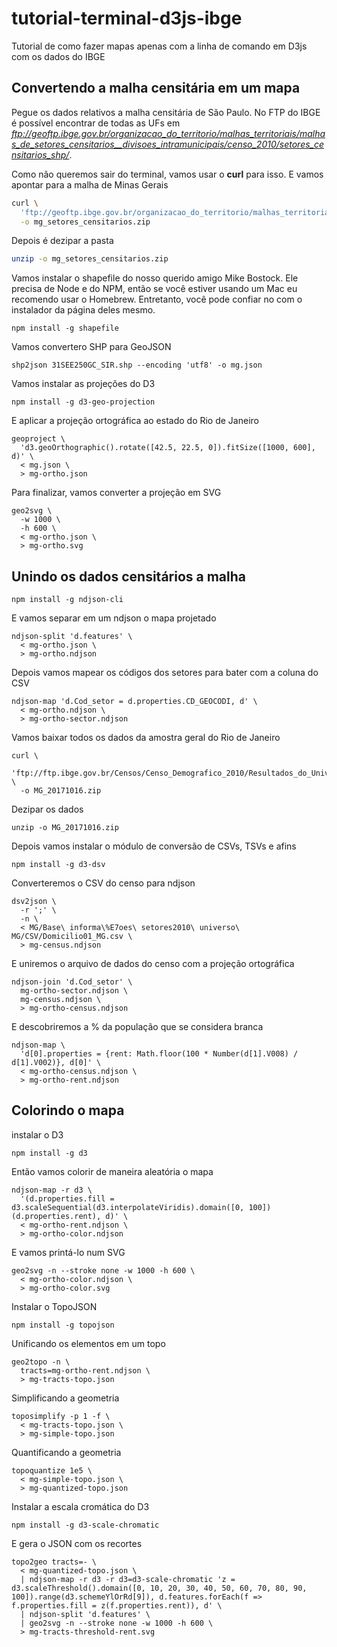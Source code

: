 # tutorial-terminal-d3js-ibge
Tutorial de como fazer mapas apenas com a linha de comando em D3js com os dados do IBGE

## Convertendo a malha censitária em um mapa
Pegue os dados relativos a malha censitária de São Paulo. No FTP do IBGE é possível encontrar de todas as UFs em _ftp://geoftp.ibge.gov.br/organizacao_do_territorio/malhas_territoriais/malhas_de_setores_censitarios__divisoes_intramunicipais/censo_2010/setores_censitarios_shp/_.  
  
Como não queremos sair do terminal, vamos usar o __curl__ para isso. E vamos apontar para a malha de Minas Gerais 

```bash
curl \
  'ftp://geoftp.ibge.gov.br/organizacao_do_territorio/malhas_territoriais/malhas_de_setores_censitarios__divisoes_intramunicipais/censo_2010/setores_censitarios_shp/mg/mg_setores_censitarios.zip' \
  -o mg_setores_censitarios.zip
```

Depois é dezipar a pasta

```bash
unzip -o mg_setores_censitarios.zip
```

Vamos instalar o shapefile do nosso querido amigo Mike Bostock. Ele precisa de Node e do NPM, então se você estiver usando um Mac eu recomendo usar o Homebrew. Entretanto, você pode confiar no com o instalador da página deles mesmo.

```terminal
npm install -g shapefile
```

Vamos convertero SHP para GeoJSON

```terminal
shp2json 31SEE250GC_SIR.shp --encoding 'utf8' -o mg.json
```

Vamos instalar as projeções do D3

```terminal
npm install -g d3-geo-projection
```

E aplicar a projeção ortográfica ao estado do Rio de Janeiro

```terminal
geoproject \
  'd3.geoOrthographic().rotate([42.5, 22.5, 0]).fitSize([1000, 600], d)' \
  < mg.json \
  > mg-ortho.json
```

Para finalizar, vamos converter a projeção em SVG

```terminal
geo2svg \
  -w 1000 \
  -h 600 \
  < mg-ortho.json \
  > mg-ortho.svg
```

## Unindo os dados censitários a malha

```terminal
npm install -g ndjson-cli
```

E vamos separar em um ndjson o mapa projetado

```terminal
ndjson-split 'd.features' \
  < mg-ortho.json \
  > mg-ortho.ndjson
```

Depois vamos mapear os códigos dos setores para bater com a coluna do CSV

```terminal
ndjson-map 'd.Cod_setor = d.properties.CD_GEOCODI, d' \
  < mg-ortho.ndjson \
  > mg-ortho-sector.ndjson
```

Vamos baixar todos os dados da amostra geral do Rio de Janeiro

```terminal
curl \
  'ftp://ftp.ibge.gov.br/Censos/Censo_Demografico_2010/Resultados_do_Universo/Agregados_por_Setores_Censitarios/MG_20171016.zip' \
  -o MG_20171016.zip
```

Dezipar os dados

```terminal
unzip -o MG_20171016.zip
```

Depois vamos instalar o módulo de conversão de CSVs, TSVs e afins

```terminal
npm install -g d3-dsv
```

Converteremos o CSV do censo para ndjson

```terminal
dsv2json \
  -r ';' \
  -n \
  < MG/Base\ informa\%E7oes\ setores2010\ universo\ MG/CSV/Domicilio01_MG.csv \
  > mg-census.ndjson
```

E uniremos o arquivo de dados do censo com a projeção ortográfica

```terminal
ndjson-join 'd.Cod_setor' \
  mg-ortho-sector.ndjson \
  mg-census.ndjson \
  > mg-ortho-census.ndjson
```

E descobriremos a % da população que se considera branca

```terminal
ndjson-map \
  'd[0].properties = {rent: Math.floor(100 * Number(d[1].V008) / d[1].V002)}, d[0]' \
  < mg-ortho-census.ndjson \
  > mg-ortho-rent.ndjson
```

## Colorindo o mapa

instalar o D3

```terminal
npm install -g d3
```

Então vamos colorir de maneira aleatória o mapa

```terminal
ndjson-map -r d3 \
  '(d.properties.fill = d3.scaleSequential(d3.interpolateViridis).domain([0, 100])(d.properties.rent), d)' \
  < mg-ortho-rent.ndjson \
  > mg-ortho-color.ndjson
```

E vamos printá-lo num SVG

```terminal
geo2svg -n --stroke none -w 1000 -h 600 \
  < mg-ortho-color.ndjson \
  > mg-ortho-color.svg
```

Instalar o TopoJSON

```terminal
npm install -g topojson
```

Unificando os elementos em um topo

```terminal
geo2topo -n \
  tracts=mg-ortho-rent.ndjson \
  > mg-tracts-topo.json
```

Simplificando a geometria

```terminal
toposimplify -p 1 -f \
  < mg-tracts-topo.json \
  > mg-simple-topo.json
```

Quantificando a geometria

```terminal
topoquantize 1e5 \
  < mg-simple-topo.json \
  > mg-quantized-topo.json
```

Instalar a escala cromática do D3

```terminal
npm install -g d3-scale-chromatic
```

E gera o JSON com os recortes

```terminal
topo2geo tracts=- \
  < mg-quantized-topo.json \
  | ndjson-map -r d3 -r d3=d3-scale-chromatic 'z = d3.scaleThreshold().domain([0, 10, 20, 30, 40, 50, 60, 70, 80, 90, 100]).range(d3.schemeYlOrRd[9]), d.features.forEach(f => f.properties.fill = z(f.properties.rent)), d' \
  | ndjson-split 'd.features' \
  | geo2svg -n --stroke none -w 1000 -h 600 \
  > mg-tracts-threshold-rent.svg
  ```
